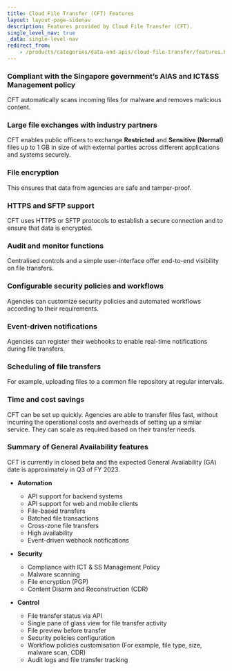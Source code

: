 ```yaml
---
title: Cloud File Transfer (CFT) Features
layout: layout-page-sidenav
description: Features provided by Cloud File Transfer (CFT).
single_level_nav: true
_data: single-level-nav
redirect_from:
    - /products/categories/data-and-apis/cloud-file-transfer/features.html
---
```


### Compliant with the Singapore government’s AIAS and ICT&SS Management policy

CFT automatically scans incoming files for malware and removes malicious content.

### Large file exchanges with industry partners

CFT enables public officers to exchange **Restricted** and **Sensitive (Normal)** files up to 1 GB in size of with external parties across different applications and systems securely.

### File encryption

This ensures that data from agencies are safe and tamper-proof.

### HTTPS and SFTP support

CFT uses HTTPS or SFTP protocols to establish a secure connection and to ensure that data is encrypted.

### Audit and monitor functions

Centralised controls and a simple user-interface offer end-to-end visibility on file transfers.

### Configurable security policies and workflows

Agencies can customize security policies and automated workflows according to their requirements.

### Event-driven notifications

Agencies can register their webhooks to enable real-time notifications during file transfers.

### Scheduling of file transfers

For example, uploading files to a common file repository at regular intervals.

### Time and cost savings

CFT can be set up quickly. Agencies are able to transfer files fast, without incurring the operational costs and overheads of setting up a similar service. They can scale as required based on their transfer needs.

### Summary of General Availability features

CFT is currently in closed beta and the expected General Availability (GA) date is approximately in Q3 of FY 2023. 

- **Automation**
  - API support for backend systems
  - API support for web and mobile clients
  - File-based transfers
  - Batched file transactions
  - Cross-zone file transfers
  - High availability
  - Event-driven webhook notifications

- **Security**
  - Compliance with ICT & SS Management Policy
  - Malware scanning
  - File encryption (PGP)
  - Content Disarm and Reconstruction (CDR)

- **Control**
  - File transfer status via API
  - Single pane of glass view for file transfer activity
  - File preview before transfer
  - Security policies configuration
  - Workflow policies customisation (For example, file type, size, malware scan, CDR)
  - Audit logs and file transfer tracking
